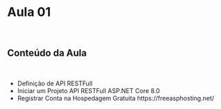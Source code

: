 
<h1>Aula 01</h1>
<br />
<h2>Conteúdo da Aula</h2>
<br />
<ul>
	<li>Definição de API RESTFull</li>
	<li>Iniciar um Projeto API RESTFull ASP.NET Core 8.0</li>
	<li>Registrar Conta na Hospedagem Gratuita https://freeasphosting.net/</li>
</ul>